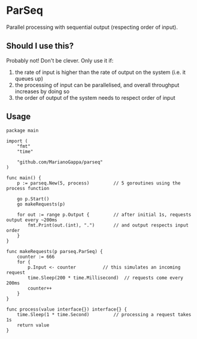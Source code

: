 # ParSeq

Parallel processing with sequential output (respecting order of input).

## Should I use this?

Probably not! Don't be clever. Only use it if:

1. the rate of input is higher than the rate of output on the system (i.e. it queues up)
2. the processing of input can be parallelised, and overall throughput increases by doing so
3. the order of output of the system needs to respect order of input

## Usage

```
package main

import (
	"fmt"
	"time"

	"github.com/MarianoGappa/parseq"
)

func main() {
	p := parseq.New(5, process)			// 5 goroutines using the process function

	go p.Start()
	go makeRequests(p)

	for out := range p.Output {			// after initial 1s, requests output every ~200ms
		fmt.Print(out.(int), ".")		// and output respects input order
	}
}

func makeRequests(p parseq.ParSeq) {
	counter := 666
	for {
		p.Input <- counter			// this simulates an incoming request
		time.Sleep(200 * time.Millisecond)	// requests come every 200ms
		counter++
	}
}

func process(value interface{}) interface{} {
	time.Sleep(1 * time.Second)			// processing a request takes 1s
	return value
}
```
